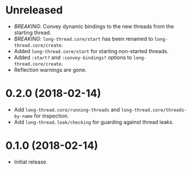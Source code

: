 # Unreleased

* *BREAKING*: Convey dynamic bindings to the new threads from the starting thread.
* *BREAKING*: `long-thread.core/start` has been renamed to `long-thread.core/create`.
* Added `long-thread.core/start` for starting non-started threads.
* Added `:start?` and `:convey-bindings?` options to `long-thread.core/create`.
* Reflection warnings are gone.

# 0.2.0 (2018-02-14)

* Add `long-thread.core/running-threads` and `long-thread.core/threads-by-name` for inspection.
* Add `long-thread.leak/checking` for guarding against thread leaks.

# 0.1.0 (2018-02-14)

* Initial release.
